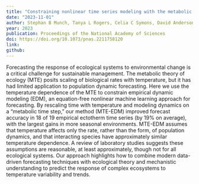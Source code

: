 ```yaml
---
title: "Constraining nonlinear time series modeling with the metabolic theory of ecology"
date: "2023-11-01"
author: Stephan B Munch, Tanya L Rogers, Celia C Symons, David Anderson, Frank Pennekamp
year: 2023
publication: Proceedings of the National Academy of Sciences 
doi: https://doi.org/10.1073/pnas.2211758120
link:
github:
---
```


Forecasting the response of ecological systems to environmental change is a critical challenge for sustainable management. The metabolic theory of ecology (MTE) posits scaling of biological rates with temperature, but it has had limited application to population dynamic forecasting. Here we use the temperature dependence of the MTE to constrain empirical dynamic modeling (EDM), an equation-free nonlinear machine learning approach for forecasting. By rescaling time with temperature and modeling dynamics on a “metabolic time step,” our method (MTE-EDM) improved forecast accuracy in 18 of 19 empirical ectotherm time series (by 19% on average), with the largest gains in more seasonal environments. MTE-EDM assumes that temperature affects only the rate, rather than the form, of population dynamics, and that interacting species have approximately similar temperature dependence. A review of laboratory studies suggests these assumptions are reasonable, at least approximately, though not for all ecological systems. Our approach highlights how to combine modern data-driven forecasting techniques with ecological theory and mechanistic understanding to predict the response of complex ecosystems to temperature variability and trends.